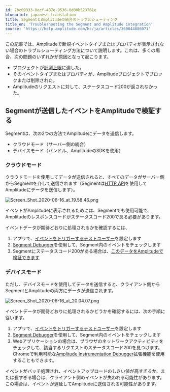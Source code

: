 ```yaml
---
id: 7bc09333-0ecf-407e-9536-0d00b523761e
blueprint: japanese_translation
title: SegmentとAmplitudeの統合のトラブルシューティング
title_en: 'Troubleshooting the Segment and Amplitude integration'
source: 'https://help.amplitude.com/hc/ja/articles/360044886071'
---
```

この記事では、Amplitudeで新規イベントタイプまたはプロパティが表示されない場合のトラブルシューティング方法について説明します。これは、多くの場合、次の問題のいずれかが原因となって起こります。

* プロジェクトが[計測上限](https://help.amplitude.com/hc/en-us/articles/115002923888-Limits#h_8d90ca72-bf91-4161-88b2-01b5448b0859)に達した。
* そのイベントタイプまたはプロパティが、Amplitudeプロジェクトでブロックまたは削除された。
* Amplitudeのリクエストに対して、ステータスコード200が返されなかった。

## Segmentが送信したイベントをAmplitudeで検証する

Segmentは、次の2つの方法でAmplitudeにデータを送信します。

* クラウドモード（サーバー側の統合）
* デバイスモード（バンドル、AmplitudeのSDKを使用）

### クラウドモード

クラウドモードを使用してデータが送信されると、すべてのデータがサーバー側からSegmentを介して送信されます（Segmentは[HTTP API](https://developers.amplitude.com/docs/http-api-v2)を使用してAmplitudeにデータを送信します）。

![Screen_Shot_2020-06-16_at_19.58.46.png](/docs/output/img/jp/screen-shot-2020-06-16-at-19-58-46-png.png)

イベントがAmplitudeに表示されるためには、Segmentでも使用可能で、Amplitudeのレスポンスコードがステータスコード200である必要があります。

イベントデータが期待どおりに処理されるかを確認するには、

1. アプリで、[イベントをトリガーするテストユーザー](/docs/analytics/charts/event-explorer)を設定します
2. [Segment Debugger](https://segment.com/docs/connections/sources/debugger/)を使用して、Segment内のイベントをチェックします
3. Segmentにステータスコード200がある場合は、[このデータをAmplitudeで検証できます](https://help.amplitude.com/hc/en-us/articles/115001574688-How-to-Validate-Your-Event-Data-in-Amplitude)

### デバイスモード

ただし、デバイスモードを使用してデータを送信すると、クライアント側からSegmentとAmplitudeの両方にデータが送信されます。

![Screen_Shot_2020-06-16_at_20.04.07.png](/docs/output/img/jp/screen-shot-2020-06-16-at-20-04-07-png.png)

イベントデータが期待どおりに処理されるかどうかを確認するには、次の手順に従います。

1. アプリで、[イベントをトリガーするテストユーザー](/docs/analytics/charts/event-explorer)を設定します
2. [Segment Debugger](https://segment.com/docs/connections/sources/debugger/)を使用して、Segment内のイベントをチェックします
3. Webアプリケーションの場合は、ブラウザのネットワークアクティビティをチェックして、該当するリクエストのステータスコード200を見つけます。Chromeで利用可能な[Amplitude Instrumentation Debugger](/docs/data/chrome-extension-debug)拡張機能を使用することもできます。

イベントがバッチ処理され、イベントアップロードのしきい値が高すぎるか、または長すぎる場合は、クライアント側のイベントが失われる可能性があります。この場合は、イベントが遅延してAmplitudeに送信される可能性があります。
